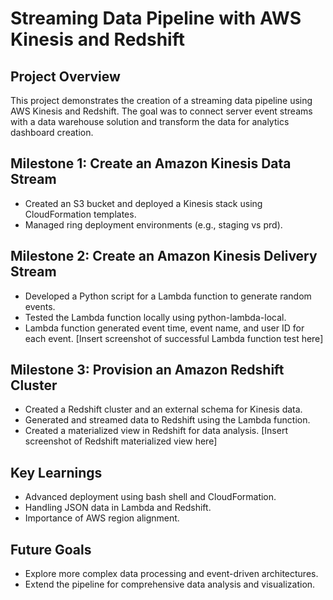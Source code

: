 # Streaming Data Pipeline with AWS Kinesis and Redshift

## Project Overview
This project demonstrates the creation of a streaming data pipeline using AWS Kinesis and Redshift. The goal was to connect server event streams with a data warehouse solution and transform the data for analytics dashboard creation.

## Milestone 1: Create an Amazon Kinesis Data Stream
- Created an S3 bucket and deployed a Kinesis stack using CloudFormation templates.
- Managed ring deployment environments (e.g., staging vs prd).

## Milestone 2: Create an Amazon Kinesis Delivery Stream
- Developed a Python script for a Lambda function to generate random events.
- Tested the Lambda function locally using python-lambda-local.
- Lambda function generated event time, event name, and user ID for each event.
[Insert screenshot of successful Lambda function test here]

## Milestone 3: Provision an Amazon Redshift Cluster
- Created a Redshift cluster and an external schema for Kinesis data.
- Generated and streamed data to Redshift using the Lambda function.
- Created a materialized view in Redshift for data analysis.
[Insert screenshot of Redshift materialized view here]

## Key Learnings
- Advanced deployment using bash shell and CloudFormation.
- Handling JSON data in Lambda and Redshift.
- Importance of AWS region alignment.

## Future Goals
- Explore more complex data processing and event-driven architectures.
- Extend the pipeline for comprehensive data analysis and visualization.
